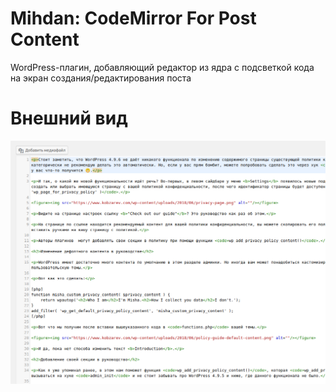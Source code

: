 # Mihdan: CodeMirror For Post Content
WordPress-плагин, добавляющий редактор из ядра с подсветкой кода на экран создания/редактирования поста

# Внешний вид
![Внешний вид](assets/images/screenshot.png)
